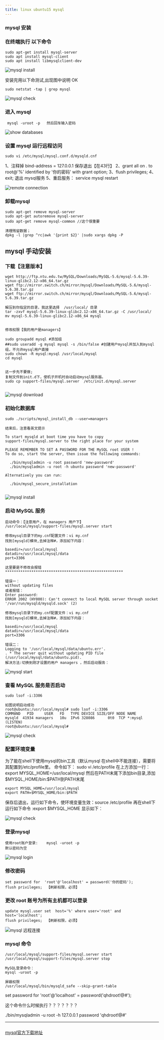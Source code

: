 ```yaml
---
title: linux ubuntu15 mysql
---
```

### mysql 安装

### 在终端执行 以下命令

```
sudo apt-get install mysql-server
sudo apt install mysql-client
sudo apt install libmysqlclient-dev
```

![mysql install](/img/ubuntu/mysql/fast_mysql_install.png "mysql install")

安装完用以下命测试,出现图中说明 OK

```
sudo netstat -tap | grep mysql
```

![mysql check](/img/ubuntu/mysql/fast_mysql_check.png "mysql check")

### 进入 mysql

```
 mysql -uroot -p   然后回车输入密码
```

![show databases](/img/ubuntu/mysql/fast_show_databases.png "show databases")

### 设置 mysql 运行远程访问

```
sudo vi /etc/mysql/mysql.conf.d/mysqld.cnf
```

1、注释掉  bind-address  = 127.0.0.1  保存退出【在43行】
2、grant all on *.* to root@'%' identified by '你的密码' with grant option;
3、flush privileges;
4、exit; 退出 mysql服务
5、重启服务： service mysql restart

![remote connection](/img/ubuntu/mysql/fast_remote_connection.png "remote connection")

### 卸载mysql

```
sudo apt-get remove mysql-server
sudo apt-get autoremove mysql-server
sudo apt-get remove mysql-common //这个很重要

清理残留数据；
dpkg -l |grep ^rc|awk '{print $2}' |sudo xargs dpkg -P
```



## mysql 手动安装

### 下载【注意版本】

```
wget http://ftp.ntu.edu.tw/MySQL/Downloads/MySQL-5.6/mysql-5.6.39-linux-glibc2.12-x86_64.tar.gz
wget ftp://mirror.switch.ch/mirror/mysql/Downloads/MySQL-5.6/mysql-5.6.38.tar.gz
wget ftp://mirror.switch.ch/mirror/mysql/Downloads/MySQL-5.6/mysql-5.6.39.tar.gz

解压到你指定的目录，我这里选择  /usr/local/ 目录
tar -zxvf mysql-5.6.39-linux-glibc2.12-x86_64.tar.gz -C /usr/local/
mv mysql-5.6.39-linux-glibc2.12-x86_64 mysql


修改权限【我的用户是managers】

sudo groupadd mysql #添加组
##sudo useradd -g mysql mysql -s /bin/false #创建用户mysql并加入到mysql组，不允许mysql用户直接
sudo chown -R mysql:mysql /usr/local/mysql
cd mysql


这一步先不要做;
复制文件到init.d下，使机子开机时自动启动mysql服务器。
sudo cp support-files/mysql.server  /etc/init.d/mysql.server


```

![mysql download](/img/ubuntu/mysql/mysql_download.png "mysql download")

### 初始化数据库

```
sudo ./scripts/mysql_install_db --user=managers

结束后，注意看英文提示

To start mysqld at boot time you have to copy
support-files/mysql.server to the right place for your system

PLEASE REMEMBER TO SET A PASSWORD FOR THE MySQL root USER !
To do so, start the server, then issue the following commands:

  ./bin/mysqladmin -u root password 'new-password'
  ./bin/mysqladmin -u root -h ubuntu password 'new-password'

Alternatively you can run:

  ./bin/mysql_secure_installation


```

![mysql install](/img/ubuntu/mysql/mysql_install.png "mysql install")

### 启动 MySQL 服务

```
启动命令：【注意用户，在 managers 用户下】
/usr/local/mysql/support-files/mysql.server start

修改mysql目录下的my.cnf配置文件：vi my.cnf
找到[mysqld]模块,去掉注释#，添加如下内容：

basedir=/usr/local/mysql
datadir=/usr/local/mysql/data
port=3306

这里要是不修改会报错
******************************************************

错误一：
without updating files
或者报错：
Enter password: 
ERROR 2002 (HY000): Can't connect to local MySQL server through socket '/var/run/mysqld/mysqld.sock' (2)

修改mysql目录下的my.cnf配置文件：vi my.cnf
找到[mysqld]模块,去掉注释#，添加如下内容：

basedir=/usr/local/mysql
datadir=/usr/local/mysql/data
port=3306

错误二：
Logging to '/usr/local/mysql/data/ubuntu.err'.
. * The server quit without updating PID file (/usr/local/mysql/data/ubuntu.pid).
解决方法:切换到刚才设置的用户 managers ，然后启动服务：

```

![mysql start](/img/ubuntu/mysql/mysql_start.png "mysql start")

### 查看 MySQL 服务是否启动

```
sudo lsof -i:3306

如图说明启动成功
root@ubuntu:/usr/local/mysql# sudo lsof -i:3306
COMMAND   PID     USER   FD   TYPE DEVICE SIZE/OFF NODE NAME
mysqld  41934 managers   10u  IPv6 328086      0t0  TCP *:mysql (LISTEN)
root@ubuntu:/usr/local/mysql# 
```

![mysql check](/img/ubuntu/mysql/mysql_check.png "mysql check")

### 配置环境变量

为了能在shell下使用mysql的bin工具（默认mysql 在shell中不能连接），需要将其配置到/etc/profile里。
命令如下：   sudo vi /etc/profile
在上方添加一行：export MYSQL_HOME=/usr/local/mysql
然后在PATH末尾下添加bin目录,添加 \$MYSQL_HOME/bin:$PATH到PATH末尾

```
export MYSQL_HOME=/usr/local/mysql
export PATH=$MYSQL_HOME/bin:$PATH
```

保存后退出，运行如下命令，使环境变量生效：source /etc/profile
再在shell下运行如下命令 :export $MYSQL_HOME
显示如下：

![mysql check](/img/ubuntu/mysql/mysql_check.png "mysql check")


### 登录mysql

```
使用root账户登录:    mysql -uroot -p
默认密码为空
```

![mysql login](/img/ubuntu/mysql/mysql_login.png "mysql login")





### 修改密码

```
set password for  'root'@'localhost' = password('你的密码');
flush privileges;  【刷新权限，必须】

```

### 更改 root 账号为所有主机都可以登录

```
update mysql.user set  host='%' where user='root' and host='localhost';
flush privileges;  【刷新权限，必须】
```

![mysql 远程连接](/img/ubuntu/mysql/remote_connection.png "mysql 远程连接")

### mysql 命令

```
/usr/local/mysql/support-files/mysql.server start
/usr/local/mysql/support-files/mysql.server stop

MySQL登录命令：
mysql -uroot -p

屏蔽权限
/usr/local/mysql/bin/mysqld_safe --skip-grant-table
```



set password for  'root'@'localhost' = password('qhdroot!@#');

这个命令什么时候执行？？？？？？？

./bin/mysqladmin -u root -h 127.0.0.1 password 'qhdroot!@#'









----------------------------





### 



 [mysql官方下载地址](http://ftp.ntu.edu.tw/MySQL/Downloads/"mysql官方下载地址")





























